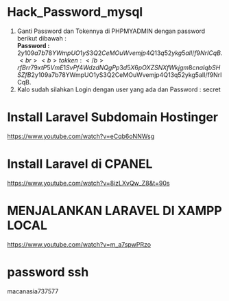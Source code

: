 # Hack_Password_mysql
1. Ganti Password dan Tokennya di PHPMYADMIN dengan password berikut dibawah :
      <br><b>Password :</b> $2y$10$9a7b78YWmpUO1yS3Q2CeMOuWvemjp4Q13q52ykg5alI/f9NrICqB.
      <br><b>tokken   :</b> rfBrr79xtP5VmE1SvPf4WdzdNQgPp3d5X6pOXZSNXfWkjgm8cnaIqbSHSZfB$2y$10$9a7b78YWmpUO1yS3Q2CeMOuWvemjp4Q13q52ykg5alI/f9NrICqB.
2. Kalo sudah silahkan Login dengan user yang ada dan Password : secret

# Install Laravel Subdomain Hostinger
https://www.youtube.com/watch?v=eCqb6oNNWsg

# Install Laravel di CPANEL
https://www.youtube.com/watch?v=8izLXvQw_Z8&t=90s

# MENJALANKAN LARAVEL DI XAMPP LOCAL
https://www.youtube.com/watch?v=m_a7spwPRzo

# password ssh
macanasia737577
